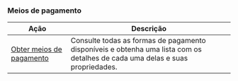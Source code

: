 ### Meios de pagamento

|Ação|Descrição|
|---|---|
|[Obter meios de pagamento](https://www.mercadopago[FAKER][URL][DOMAIN]/developers/pt/reference/payment_methods/_payment_methods/get)|Consulte todas as formas de pagamento disponíveis e obtenha uma lista com os detalhes de cada uma delas e suas propriedades.|
